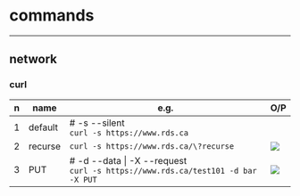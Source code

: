 # commands

---

## network
### curl
|n|name|e.g.|O/P|
|-|----|----|---|
|1|default|# -s --silent<br/>`curl -s https://www.rds.ca`||
|2|recurse|`curl -s https://www.rds.ca/\?recurse`|[<img src="https://i.imgur.com/ehnbIFh.png">](https://i.imgur.com/ehnbIFh.png)|
|3|PUT|# -d --data \| -X --request<br/>`curl -s https://www.rds.ca/test101 -d bar -X PUT`|[<img src="https://i.imgur.com/fLG5ODv.png">](https://i.imgur.com/fLG5ODv.png)|
